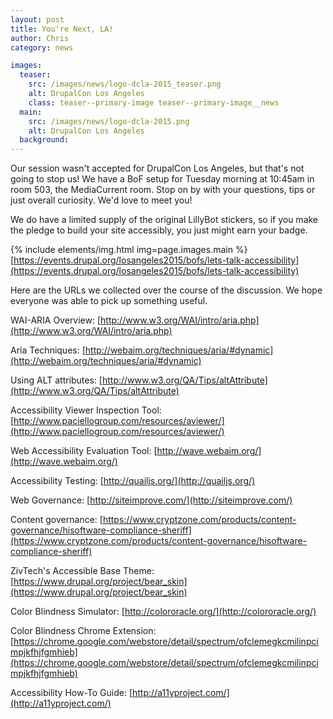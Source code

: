 ```yaml
---
layout: post
title: You're Next, LA!
author: Chris
category: news

images:
  teaser:
    src: /images/news/logo-dcla-2015_teaser.png
    alt: DrupalCon Los Angeles
    class: teaser--primary-image teaser--primary-image__news
  main:
    src: /images/news/logo-dcla-2015.png
    alt: DrupalCon Los Angeles
  background:
---
```

  
Our session wasn't accepted for DrupalCon Los Angeles, but that's not going to stop us!  We have a BoF setup for Tuesday morning at 10:45am in room 503, the MediaCurrent room.  Stop on by with your questions, tips or just overall curiosity.  We'd love to meet you!

We do have a limited supply of the original LillyBot stickers, so if you make the pledge to build your site accessibly, you just might earn your badge.

{% include elements/img.html img=page.images.main %}
[https://events.drupal.org/losangeles2015/bofs/lets-talk-accessibility](https://events.drupal.org/losangeles2015/bofs/lets-talk-accessibility)

Here are the URLs we collected over the course of the discussion.  We hope everyone was able to pick up something useful.

WAI-ARIA Overview: [http://www.w3.org/WAI/intro/aria.php](http://www.w3.org/WAI/intro/aria.php)

Aria Techniques: [http://webaim.org/techniques/aria/#dynamic](http://webaim.org/techniques/aria/#dynamic)

Using ALT attributes:  [http://www.w3.org/QA/Tips/altAttribute](http://www.w3.org/QA/Tips/altAttribute)

Accessibility Viewer Inspection Tool: [http://www.paciellogroup.com/resources/aviewer/](http://www.paciellogroup.com/resources/aviewer/)

Web Accessibility Evaluation Tool: [http://wave.webaim.org/](http://wave.webaim.org/)

Accessibility Testing: [http://quailjs.org/](http://quailjs.org/)

Web Governance: [http://siteimprove.com/](http://siteimprove.com/)

Content governance: [https://www.cryptzone.com/products/content-governance/hisoftware-compliance-sheriff](https://www.cryptzone.com/products/content-governance/hisoftware-compliance-sheriff)

ZivTech's Accessible Base Theme: [https://www.drupal.org/project/bear_skin](https://www.drupal.org/project/bear_skin)

Color Blindness Simulator: [http://colororacle.org/](http://colororacle.org/)

Color Blindness Chrome Extension: [https://chrome.google.com/webstore/detail/spectrum/ofclemegkcmilinpcimpjkfhjfgmhieb](https://chrome.google.com/webstore/detail/spectrum/ofclemegkcmilinpcimpjkfhjfgmhieb)

Accessibility How-To Guide: [http://a11yproject.com/](http://a11yproject.com/)

